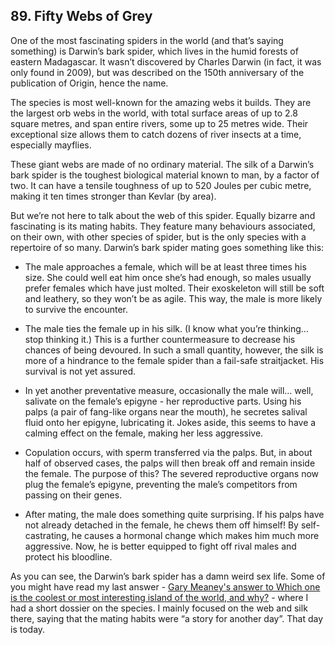 
## 89. Fifty Webs of Grey

One of the most fascinating spiders in the world (and that’s saying something) is Darwin’s bark spider, which lives in the humid forests of eastern Madagascar. It wasn’t discovered by Charles Darwin (in fact, it was only found in 2009), but was described on the 150th anniversary of the publication of Origin, hence the name.

The species is most well-known for the amazing webs it builds. They are the largest orb webs in the world, with total surface areas of up to 2.8 square metres, and span entire rivers, some up to 25 metres wide. Their exceptional size allows them to catch dozens of river insects at a time, especially mayflies.

These giant webs are made of no ordinary material. The silk of a Darwin’s bark spider is the toughest biological material known to man, by a factor of two. It can have a tensile toughness of up to 520 Joules per cubic metre, making it ten times stronger than Kevlar (by area).

But we’re not here to talk about the web of this spider. Equally bizarre and fascinating is its mating habits. They feature many behaviours associated, on their own, with other species of spider, but is the only species with a repertoire of so many. Darwin’s bark spider mating goes something like this:

*   The male approaches a female, which will be at least three times his size. She could well eat him once she’s had enough, so males usually prefer females which have just molted. Their exoskeleton will still be soft and leathery, so they won’t be as agile. This way, the male is more likely to survive the encounter.
*   The male ties the female up in his silk. (I know what you’re thinking… stop thinking it.) This is a further countermeasure to decrease his chances of being devoured. In such a small quantity, however, the silk is more of a hindrance to the female spider than a fail-safe straitjacket. His survival is not yet assured.

*   In yet another preventative measure, occasionally the male will… well, salivate on the female’s epigyne - her reproductive parts. Using his palps (a pair of fang-like organs near the mouth), he secretes salival fluid onto her epigyne, lubricating it. Jokes aside, this seems to have a calming effect on the female, making her less aggressive.
*   Copulation occurs, with sperm transferred via the palps. But, in about half of observed cases, the palps will then break off and remain inside the female. The purpose of this? The severed reproductive organs now plug the female’s epigyne, preventing the male’s competitors from passing on their genes.

*   After mating, the male does something quite surprising. If his palps have not already detached in the female, he chews them off himself! By self-castrating, he causes a hormonal change which makes him much more aggressive. Now, he is better equipped to fight off rival males and protect his bloodline.

As you can see, the Darwin’s bark spider has a damn weird sex life. Some of you might have read my last answer - [Gary Meaney's answer to Which one is the coolest or most interesting island of the world, and why?](https://www.quora.com/Which-one-is-the-coolest-or-most-interesting-island-of-the-world-and-why/answer/Gary-Meaney "www.quora.com") - where I had a short dossier on the species. I mainly focused on the web and silk there, saying that the mating habits were “a story for another day”. That day is today.

